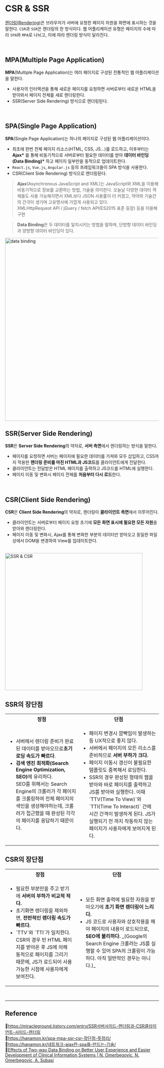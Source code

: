 # CSR & SSR

[렌더링(Rendering)](https://github.com/da-in/tech-interview-study/blob/main/Web/%EB%B8%8C%EB%9D%BC%EC%9A%B0%EC%A0%80%EC%99%80%20%EB%A0%8C%EB%8D%94%EB%A7%81.md)은 브라우저가 서버에 요청한 페이지 자원을 화면에 표시하는 것을 말한다. `CSR`과 `SSR`은 렌더링의 한 방식이다. 웹 어플리케이션 유형은 페이지의 수에 따라 `SPA`와 `MPA`로 나뉘고, 이에 따라 렌더링 방식이 달라진다.

<br/>

## MPA(Multiple Page Application)

**MPA**(Multiple Page Application)는 여러 페이지로 구성된 전통적인 웹 어플리케이션을 말한다.

- 사용자의 인터렉션을 통해 새로운 페이지를 요청하면 서버로부터 새로운 HTML을 받아와서 페이지 전체를 새로 렌더링한다.
- SSR(Server Side Rendering) 방식으로 렌더링된다.

<br/>

## SPA(Single Page Application)

**SPA**(Single Page Application)는 하나의 페이지로 구성된 웹 어플리케이션이다.

- 최초에 한번 전체 페이지 리소스(HTML, CSS, JS...)를 로드하고, 이후부터는 **Ajax\*** 를 통해 비동기적으로 서버로부터 필요한 데이터를 받아 **데이터 바인딩(Data Binding)\*** 하고 페이지 일부만을 동적으로 업데이트한다.
- `React.js`, `Vue.js`, `Angular.js` 등의 프레임워크들이 SPA 방식을 사용한다.
- CSR(Client Side Rendering) 방식으로 렌더링된다.

> **Ajax**(Asynchronous JavaScript and XML)는 JavaScript와 XML을 이용해 비동기적으로 정보를 교환하는 방법, 기술을 의미한다. 오늘날 다양한 데이터 객체들도 사용 가능해지면서 XML보다 JSON 사용률이 더 커졌고, 약어와 기술간의 간극이 생기며 고유명사에 가깝게 사용되고 있다.  
> XMLHttpRequest API / jQuery / fetch API(ES2015 표준 등장) 등을 이용해 구현

> **Data Binding**은 두 데이터를 일치시키는 방법을 말하며, 단방향 데이터 바인딩과 양방향 데이터 바인딩이 있다.

<img src="https://user-images.githubusercontent.com/66757141/206862315-7dcfd719-bb5f-471e-8510-10378cc69f6c.png" alt="data binding" width="600px" />

<br/>

## SSR(Server Side Rendering)

**SSR**은 **Server Side Rendering**의 약자로, **서버 측면**에서 렌더링하는 방식을 말한다.

- 페이지를 요청하면 서버는 페이지에 필요한 데이터를 가져와 모두 삽입하고, CSS까지 적용한 **렌더링 준비를 마친 HTML과 JS코드**를 클라이언트에게 전달한다.
- 클라이언트는 전달받은 HTML 페이지를 출력하고 JS코드를 HTML에 실행한다.
- 페이지 이동 및 변화시 페이지 전체를 **처음부터 다시 로드**한다.

<br/>

## CSR(Client Side Rendering)

**CSR**은 **Client Side Rendering**의 약자로, 렌더링이 **클라이언트 측면**에서 이루어진다.

- 클라이언트는 서버로부터 페이지 요청 초기에 **모든 화면 표시에 필요한 모든 자원**을 받아와 렌더링한다.
- 페이지 이동 및 변화시, Ajax를 통해 변화한 부분의 데이터만 받아오고 동일한 파일 상에서 DOM을 변경하여 View를 업데이트한다.

<br/>

<img src="https://linked2ev.github.io/assets/img/devlog/201808/2018-08-01-SPA-step1.png" alt="SSR & CSR" width="450px" />

<br/>

## SSR의 장단점

<table>
  <tr>
    <th>장점</th>
    <th>단점</th>
  </tr>
  <tr>
    <td>
      <ul>
        <li>서버에서 렌더링 준비가 완료된 데이터를 받아오므로<b>초기 로딩 속도가 빠르다</b>.</li>
        <li><b>검색 엔진 최적화(Search Engine Optimization, SEO)</b>에 유리하다.<br/>SEO를 위해서는 Search Engine의 크롤러가 각 페이지를 크롤링하여 전체 페이지의 색인을 생성해야하는데, 크롤러가 접근했을 때 완성된 각각의 페이지를 응답하기 때문이다.</li>
      </ul>
    </td>
    <td>
      <ul>
        <li>페이지 변경시 깜빡임이 발생하는 등 UX적으로 좋지 않다.</li>
        <li>서버에서 페이지의 모든 리소스를 준비하므로 <b>서버 부하가 크다.</b></li>
        <li>페이지 이동시 갱신이 불필요한 템플릿도 중복해서 로딩한다.</li>
        <li>SSR의 경우 완성된 형태의 웹을 받아와 바로 페이지를 출력하고 JS를 받아와 실행한다. 이때 `TTV(Time To View)`와 `TTI(Time To Interact)` 간에 시간 간격</b>이 발생하게 된다. JS가 실행되기 전 까지 작동하지 않는 페이지가 사용자에게 보여지게 된다.</li>
      </ul>
    </td>
  </tr>
</table>

## CSR의 장단점

<table>
  <tr>
    <th>장점</th>
    <th>단점</th>
  </tr>
  <tr>
    <td>
      <ul>
        <li>필요한 부분만을 주고 받기에 <b>서버의 부하가 비교적 적다.</b></li>
        <li>초기화면 렌더링을 제외하면, <b>전반적인 렌더링 속도가 빠르다.</b></li>
        <li>`TTV`와 `TTI`가 일치한다. CSR의 경우 빈 HTML 페이지를 받아온 후 JS에 의해 동적으로 페이지를 그리기 때문에, JS가 로드되어 사용가능한 시점에 사용자에게 보여진다.</li>
      </ul>
    </td>
    <td>
      <ul>
        <li>모든 화면 출력에 필요한 자원을 받아오기에 <b>초기 화면 렌더링이 느리다.</b></li>
        <li>JS 코드로 사용자와 상호작용을 해야 페이지의 내용이 로드되므로, <b>SEO에 불리하다.</b> _(Google의 Search Engine 크롤러는 JS를 실행할 수 있어 SPA의 크롤링이 가능하다. 아직 일반적인 경우는 아니다.)_</li>
      </ul>
    </td>
  </tr>
</table>

<br/>

---

## Reference

📄https://miracleground.tistory.com/entry/SSR서버사이드-렌더링과-CSR클라이언트-사이드-렌더링  
📄https://hanamon.kr/spa-mpa-ssr-csr-장단점-뜻정리/  
📄https://hanamon.kr/네트워크-ajax란-spa를-만드는-기술/  
📄[Effects of Two-way Data Binding on Better User Experience and Easier Development of Clinical Information Systems | N. Omerbegovic, N. Omerbegovic, A. Subasi](https://www.semanticscholar.org/paper/Effects-of-Two-way-Data-Binding-on-Better-User-and-Omerbegovic-Omerbegovic/efb2e5476dfbc843950d9fa304b06e78cbfb75e7)
